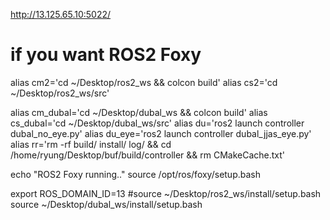 http://13.125.65.10:5022/


# if you want ROS2 Foxy
alias cm2='cd ~/Desktop/ros2_ws && colcon build'
alias cs2='cd ~/Desktop/ros2_ws/src'

alias cm_dubal='cd ~/Desktop/dubal_ws && colcon build'
alias cs_dubal='cd ~/Desktop/dubal_ws/src'
alias du='ros2 launch controller dubal_no_eye.py'
alias du_eye='ros2 launch controller dubal_jjas_eye.py'
alias rr='rm -rf build/ install/ log/ && cd /home/ryung/Desktop/buf/build/controller && rm CMakeCache.txt'

echo "ROS2 Foxy running.."
source /opt/ros/foxy/setup.bash

export ROS_DOMAIN_ID=13
#source ~/Desktop/ros2_ws/install/setup.bash
source ~/Desktop/dubal_ws/install/setup.bash
